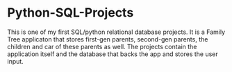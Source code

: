 # Python-SQL-Projects
This is one of my first SQL/python relational database projects. It is a Family Tree applicaton that stores first-gen parents, second-gen parents, the children and car of these parents as well. The projects contain the application itself and the database that backs the app and stores the user input.
